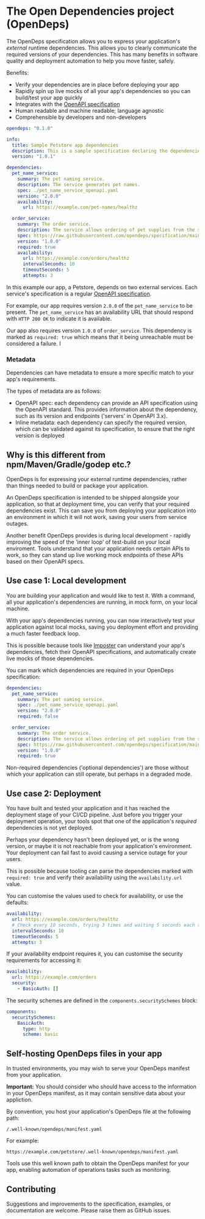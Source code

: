 # The Open Dependencies project (OpenDeps)

The OpenDeps specification allows you to express your application's _external_ runtime dependencies. This allows you to clearly communicate the required versions of your dependencies. This has many benefits in software quality and deployment automation to help you move faster, safely.

Benefits:
- Verify your dependencies are in place before deploying your app
- Rapidly spin up live mocks of all your app's dependencies so you can build/test your app quickly
- Integrates with the [OpenAPI specification](https://github.com/OAI/OpenAPI-Specification)
- Human readable and machine readable; language agnostic
- Comprehensible by developers and non-developers

```yaml
opendeps: "0.1.0"

info:
  title: Sample Petstore app dependencies
  description: This is a sample specification declaring the dependencies of an example Petstore app.
  version: "1.0.1"

dependencies:
  pet_name_service:
    summary: The pet naming service.
    description: The service generates pet names.
    spec: ./pet_name_service_openapi.yaml
    version: "2.0.0"
    availability:
      url: https://example.com/pet-names/healthz

  order_service:
    summary: The order service.
    description: The service allows ordering of pet supplies from the store.
    spec: https://raw.githubusercontent.com/opendeps/specification/main/examples/petstore/order_service_openapi.yaml
    version: "1.0.0"
    required: true
    availability:
      url: https://example.com/orders/healthz
      intervalSeconds: 10
      timeoutSeconds: 5
      attempts: 3
```

In this example our app, a Petstore, depends on two external services. Each service's specification is a regular [OpenAPI specification](https://github.com/OAI/OpenAPI-Specification).

For example, our app requires version `2.0.0` of the `pet_name_service` to be present. The `pet_name_service` has an availability URL that should respond with `HTTP 200 OK` to indicate it is available.

Our app also requires version `1.0.0` of `order_service`. This dependency is marked as `required: true` which means that it being unreachable must be considered a failure. I

### Metadata

Dependencies can have metadata to ensure a more specific match to your app's requirements.

The types of metadata are as follows:

- OpenAPI spec: each dependency can provide an API specification using the OpenAPI standard. This provides information about the dependency, such as its version and endpoints ('servers' in OpenAPI 3.x).
- Inline metadata: each dependency can specify the required version, which can be validated against its specification, to ensure that the right version is deployed

## Why is this different from npm/Maven/Gradle/godep etc.?

OpenDeps is for expressing your external runtime dependencies, rather than things needed to build or package your application.

An OpenDeps specification is intended to be shipped alongside your application, so that at deployment time, you can verify that your required dependencies exist. This can save you from deploying your application into an environment in which it will not work, saving your users from service outages.

Another benefit OpenDeps provides is during local development - rapidly improving the speed of the 'inner loop' of test-build on your local enviroment. Tools understand that your application needs certain APIs to work, so they can stand up live working mock endpoints of these APIs based on their OpenAPI specs.

## Use case 1: Local development

You are building your application and would like to test it. With a command, all your application's dependencies are running, in mock form, on your local machine.

With your app's dependencies running, you can now interactively test your application against local mocks, saving you deployment effort and providing a much faster feedback loop.

This is possible because tools like [Imposter](https://github.com/outofcoffee/imposter/) can understand your app's dependencies, fetch their OpenAPI specifications, and automatically create live mocks of those dependencies.

You can mark which dependencies are required in your OpenDeps specification:

```yaml
dependencies:
  pet_name_service:
    summary: The pet naming service.
    spec: ./pet_name_service_openapi.yaml
    version: "2.0.0"
    required: false

  order_service:
    summary: The order service.
    description: The service allows ordering of pet supplies from the store.
    spec: https://raw.githubusercontent.com/opendeps/specification/main/examples/petstore/order_service_openapi.yaml
    version: "1.0.0"
    required: true
```

Non-required dependencies ('optional dependencies') are those without which your application can still operate, but perhaps in a degraded mode.

## Use case 2: Deployment

You have built and tested your application and it has reached the deployment stage of your CI/CD pipeline. Just before you trigger your deployment operation, your tools spot that one of the application's _required_ dependencies is not yet deployed.

Perhaps your dependency hasn't been deployed yet, or is the wrong version, or maybe it is not reachable from your application's environment. Your deployment can fail fast to avoid causing a service outage for your users.

This is possible because tooling can parse the dependencies marked with `required: true` and verify their availability using the `availability.url` value.

You can customise the values used to check for availability, or use the defaults:

```yaml
availability:
  url: https://example.com/orders/healthz
  # Check every 10 seconds, trying 3 times and waiting 5 seconds each time
  intervalSeconds: 10
  timeoutSeconds: 5
  attempts: 3
```

If your availability endpoint requires it, you can customise the security requirements for accessing it:

```yaml
availability:
  url: https://example.com/orders
  security:
    - BasicAuth: []
```

The security schemes are defined in the `components.securitySchemes` block:

```yaml
components:
  securitySchemes:
    BasicAuth:
      type: http
      scheme: basic

```

## Self-hosting OpenDeps files in your app

In trusted environments, you may wish to serve your OpenDeps manifest from your application.

**Important:** You should consider who should have access to the information in your OpenDeps manifest, as it may contain sensitive data about your appliction.

By convention, you host your application's OpenDeps file at the following path:

    /.well-known/opendeps/manifest.yaml

For example:

    https://example.com/petstore/.well-known/opendeps/manifest.yaml

Tools use this well known path to obtain the OpenDeps manifest for your app, enabling automation of operations tasks such as monitoring.

## Contributing

Suggestions and improvements to the specification, examples, or documentation are welcome. Please raise them as GitHub issues.
